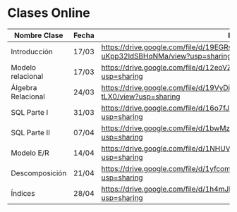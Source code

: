 # Clases Online

| Nombre Clase | Fecha | Link |
|--------------|-------|------|
| Introducción                   | 17/03 | https://drive.google.com/file/d/19EGRsL2dAzkqLxLp-uKpp32ldSBHqNMa/view?usp=sharing |
| Modelo relacional              | 17/03 | https://drive.google.com/file/d/12eoVZLMfymlnYEPr66p38DHDJFJovLPF/view?usp=sharing |
| Álgebra Relacional             | 24/03 | https://drive.google.com/file/d/19VyDiwOOH6vR3OlQSgwVy0sMIRw-tLX0/view?usp=sharing |
| SQL Parte I                    | 31/03 | https://drive.google.com/file/d/16o7fJqiv2Tjalqi3MbFRne7Z1mvBcl75/view?usp=sharing |
| SQL Parte II                   | 07/04 | https://drive.google.com/file/d/1bwMzYllyHUkGDruwcMNK1PoFjGFgDooj/view?usp=sharing |
| Modelo E/R                     | 14/04 | https://drive.google.com/file/d/1NHUVfo-39azIzx1OwckiXq6Su-QklZg9/view?usp=sharing |
| Descomposición                 | 21/04 | https://drive.google.com/file/d/1yfcomi_WTrVwbI7e1ewYzS5fkHV4F-ms/view?usp=sharing |
| Índices                        | 28/04 | https://drive.google.com/file/d/1h4mJLypqL5pZFancX5hA3PLoupMYjGlq/view?usp=sharing |
